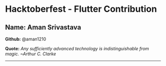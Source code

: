 # Hacktoberfest - Flutter Contribution

## Name: Aman Srivastava

**Github:** @aman1210

**Quote:** *Any sufficiently advanced technology is indistinguishable from magic. ~Arthur C. Clarke*

---
